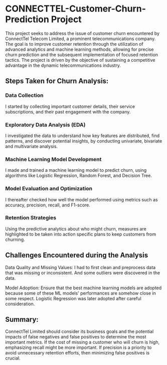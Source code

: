 # CONNECTTEL-Customer-Churn-Prediction Project

This project seeks to address the issue of customer churn encountered by ConnectTel
Telecom Limited, a prominent telecommunications company. The goal is to improve
customer retention through the utilization of advanced analytics and machine learning
methods, allowing for precise churn prediction and the subsequent implementation of
focused retention tactics. The project is driven by the objective of sustaining a competitive
advantage in the dynamic telecommunications industry.


## Steps Taken for Churn Analysis:

### Data Collection

I started by collecting important customer details, their service
subscriptions, and their past engagement with the company.

### Exploratory Data Analysis (EDA)

I investigated the data to understand how key features are distributed, find patterns, and
discover potential insights, by conducting univariate, bivariate and multivariate analysis.

### Machine Learning Model Development

I made and trained a machine learning model to predict churn, using algorithms like Logistic
Regression, Random Forest, and Decision Tree.

### Model Evaluation and Optimization

I thereafter checked how well the model performed using metrics such as accuracy,
precision, recall, and F1-score.

### Retention Strategies

Using the predictive analytics about who might churn, measures are highlighted to be taken
into action specific plans to keep customers from churning.

## Challenges Encountered during the Analysis

Data Quality and Missing Values: I had to first clean and preprocess data that was missing
or inconsistent. And some outliers were discovered in the data.

Model Adoption: Ensure that the best machine learning models are adopted because some
of these ML models' performances are somehow close in some respect. Logistic Regression
was later adopted after careful consideration.

## Summary: 

ConnectTel Limited should consider its business goals and the potential impacts
of false negatives and false positives to determine the most important metrics. If the cost of
missing a customer who will churn is high, emphasizing recall might be more important. If
precision is a priority to avoid unnecessary retention efforts, then minimizing false positives
is crucial.

